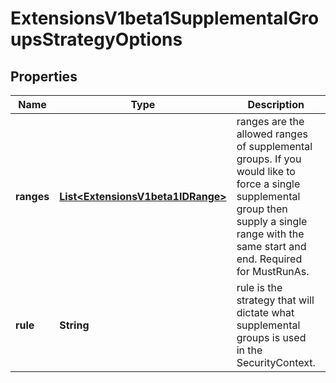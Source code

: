 
# ExtensionsV1beta1SupplementalGroupsStrategyOptions

## Properties
Name | Type | Description | Notes
------------ | ------------- | ------------- | -------------
**ranges** | [**List&lt;ExtensionsV1beta1IDRange&gt;**](ExtensionsV1beta1IDRange.md) | ranges are the allowed ranges of supplemental groups.  If you would like to force a single supplemental group then supply a single range with the same start and end. Required for MustRunAs. |  [optional]
**rule** | **String** | rule is the strategy that will dictate what supplemental groups is used in the SecurityContext. |  [optional]



